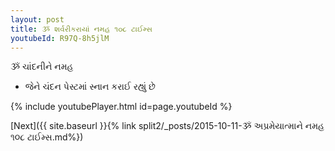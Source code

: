 ```yaml
---
layout: post
title: ૐ શર્વરીકરાયાં નમહ ૧૦૮ ટાઈમ્સ
youtubeId: R97Q-8h5jlM
---
```

 
 
 ૐ ચાંદનીને નમહ  
 
 -  જેને ચંદન પેસ્ટમાં સ્નાન કરાઈ રહ્યું છે 
 
  
 
  
 
 
 
 
 
 


{% include youtubePlayer.html id=page.youtubeId %}
 
[Next]({{ site.baseurl }}{% link  split2/_posts/2015-10-11-ૐ અપ્રમેયાત્માને નમહ ૧૦૮ ટાઈમ્સ.md%})
 

